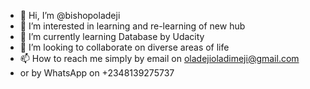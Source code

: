 - 👋 Hi, I’m @bishopoladeji
- 👀 I’m interested in learning and re-learning of new hub
- 🌱 I’m currently learning Database by Udacity
- 💞️ I’m looking to collaborate on diverse areas of life
- 📫 How to reach me simply by email on oladejioladimeji@gmail.com 
- or by WhatsApp on +2348139275737

<!---
bishopoladeji/bishopoladeji is a ✨ special ✨ repository because its `README.md` (this file) appears on your GitHub profile.
You can click the Preview link to take a look at your changes.
--->
